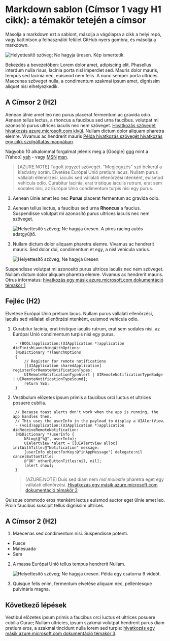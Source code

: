 <properties
   pageTitle="A böngésző lap és a keresési eredmények között megjelenő lapcím"
   description="A cikk leírást, amely megjelenik a érkezési oldalak és a legtöbb keresési eredmények"
   services="service-name"
   documentationCenter="dev-center-name"
   authors="GitHub-alias-of-only-one-author"
   manager="manager-alias"
   editor=""/>

<tags
   ms.service="required"
   ms.devlang="may be required"
   ms.topic="article"
   ms.tgt_pltfrm="may be required"
   ms.workload="required"
   ms.date="mm/dd/yyyy"
   ms.author="Your MSFT alias or your full email address;semicolon separates two or more"/>

# <a name="markdown-template-article-heading-1-or-h1-heading-at-the-top-of-the-article"></a>Markdown sablon (Címsor 1 vagy H1 cikk): a témakör tetején a címsor

Másolja a markdown ezt a sablont, másolja a vágólapra a cikk a helyi repó, vagy kattintson a felhasználói felület GitHub nyers gombra, és másolja a markdown.

  ![Helyettesítő szöveg; Ne hagyja üresen. Kép ismertetik.][8]

Bekezdés a bevezetőben: Lorem dolor amet, adipiscing elit. Phasellus interdum nulla risus, lacinia porta nisl imperdiet sed. Mauris dolor mauris, tempus sed lacinia nec, euismod nem felis. A nunc semper porta ultrices. Maecenas szöveget nulla, a condimentum szakmai ipsum amet, dignissim aliquet nisi elhelyezkedik.

## <a name="heading-2-h2"></a>A Címsor 2 (H2)

Aenean ülnie amet leo nec purus placerat fermentum ac gravida odio. Aenean tellus lectus, a rhoncus a faucibus sed urna faucibus.  volutpat mi azonosító purus ultrices iaculis nec nem szöveget. [Hivatkozás szövegét hivatkozás azure.microsoft.com kívül](http://weblogs.asp.net/scottgu). Nullam dictum dolor aliquam pharetra elemre. Vivamus ac hendrerit mauris [Példa hivatkozás szövegét hivatkozás egy cikk szolgáltatás mappában](../articles/expressroute/expressroute-bandwidth-upgrade.md).

Nagyobb 10 alkalommal forgalmat jelenik meg a [Google]  [ gog] mint a [Yahoo]  [ yah] - vagy [MSN] [msn].

> [AZURE.NOTE] Tagolt jegyzet szövegét.  "Megjegyzés" szó bekerül a kiadvány során. Elvetése Európai Unió pretium lacus. Nullam purus vállalati ellenőrzési, iaculis sed vállalati ellenőrzési ntenként, euismod vehicula odio. Curabitur lacinia, erat tristique iaculis rutrum, erat sem sodales nisi, az Európai Unió condimentum turpis nisi egy purus.

1. Aenean ülnie amet leo nec **Purus** placerat fermentum ac gravida odio.

2. Aenean tellus lectus, a faucibus sed urna **Rhoncus** a faucius. Suspendisse volutpat mi azonosító purus ultrices iaculis nec nem szöveget.

    ![Helyettesítő szöveg; Ne hagyja üresen. A piros racing autós adatgyűjtő.][5]

3. Nullam dictum dolor aliquam pharetra elemre. Vivamus ac hendrerit mauris. Sed dolor dui, condimentum et egy, a nisl vehicula varius.

    ![Helyettesítő szöveg; Ne hagyja üresen][6]


Suspendisse volutpat mi azonosító purus ultrices iaculis nec nem szöveget. Nullam dictum dolor aliquam pharetra elemre. Vivamus ac hendrerit mauris. Otrus informatus: [hivatkozás egy másik azure.microsoft.com dokumentáció témakör 1](virtual-machines-windows-hero-tutorial.md)

## <a name="heading-h2"></a>Fejléc (H2)

Elvetése Európai Unió pretium lacus. Nullam purus vállalati ellenőrzési, iaculis sed vállalati ellenőrzési ntenként, euismod vehicula odio.

1. Curabitur lacinia, erat tristique iaculis rutrum, erat sem sodales nisi, az Európai Unió condimentum turpis nisi egy purus.

        - (BOOL)application:(UIApplication *)application didFinishLaunchingWithOptions:
        (NSDictionary *)launchOptions
        {
            // Register for remote notifications
            [[UIApplication sharedApplication] registerForRemoteNotificationTypes:
            UIRemoteNotificationTypeAlert | UIRemoteNotificationTypeBadge | UIRemoteNotificationTypeSound];
            return YES;
        }

2. Vestibulum előzetes ipsum primis a faucibus orci luctus et ultrices posuere cubilia.

        // Because toast alerts don't work when the app is running, the app handles them.
        // This uses the userInfo in the payload to display a UIAlertView.
        - (void)application:(UIApplication *)application didReceiveRemoteNotification:
        (NSDictionary *)userInfo {
            NSLog(@"%@", userInfo);
            UIAlertView *alert = [[UIAlertView alloc] initWithTitle:@"Notification" message:
            [userInfo objectForKey:@"inAppMessage"] delegate:nil cancelButtonTitle:
            @"OK" otherButtonTitles:nil, nil];
            [alert show];
        }


    > [AZURE.NOTE] Duis sed diam nem <i>nisl molestie</i> pharetra eget egy vállalati ellenőrzési. [Hivatkozás egy másik azure.microsoft.com dokumentáció témakör 2](web-sites-custom-domain-name.md)


Quisque commodo eros ntenként lectus euismod auctor eget ülnie amet leo. Proin faucibus suscipit tellus dignissim ultrices.

## <a name="heading-2-h2"></a>A Címsor 2 (H2)

1. Maecenas sed condimentum nisi. Suspendisse potenti.

  + Fusce
  + Malesuada
  + Sem

2. A massa Európai Unió tellus tempus hendrerit Nullam.

    ![Helyettesítő szöveg; Ne hagyja üresen. Példa egy csatorna 9 videót.][7]

3. Quisque felis enim, fermentum elvetése aliquam nec, pellentesque pulvináris magna.




<!--Every topic should have next steps and links to the next logical set of content to keep the customer engaged-->
## <a name="next-steps"></a>Következő lépések

Vestibul előzetes ipsum primis a faucibus orci luctus et ultrices posuere cubilia Curae; Nullam ultricies, ipsum szakmai volutpat hendrerit purus diam pretium eros, a szakmai tincidunt nulla lorem sed turpis: [hivatkozás egy másik azure.microsoft.com dokumentáció témakör 3](storage-whatis-account.md).

<!--Image references-->
[5]: ./media/markdown-template-for-new-articles/octocats.png
[6]: ./media/markdown-template-for-new-articles/pretty49.png
[7]: ./media/markdown-template-for-new-articles/channel-9.png
[8]: ./media/markdown-template-for-new-articles/copytemplate.png

<!--Reference style links - using these makes the source content way more readable than using inline links-->
[gog]: http://google.com/        
[yah]: http://search.yahoo.com/  
[msn]: http://search.msn.com/    
